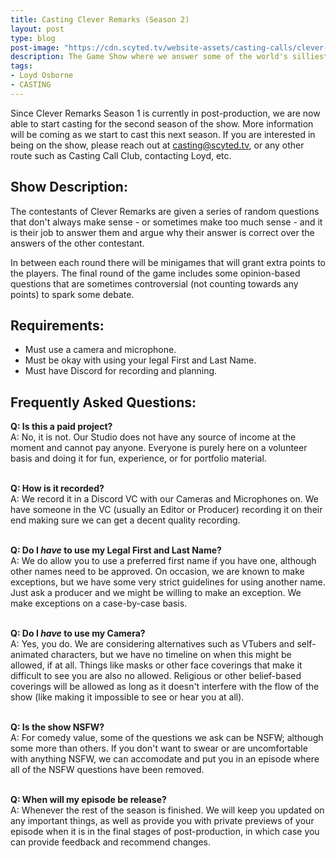 ```yaml
---
title: Casting Clever Remarks (Season 2)
layout: post
type: blog
post-image: "https://cdn.scyted.tv/website-assets/casting-calls/clever-remarks.jpg"
description: The Game Show where we answer some of the world's silliest questions.
tags:
- Loyd Osborne
- CASTING
---
```


Since Clever Remarks Season 1 is currently in post-production, we are now able to start casting for the second season of the show. More information will be coming as we start to cast this next season. If you are interested in being on the show, please reach out at <a href="mailto:casting@scyted.tv">casting@scyted.tv</a>, or any other route such as Casting Call Club, contacting Loyd, etc.

## Show Description:

The contestants of Clever Remarks are given a series of random questions that don't always make sense - or sometimes make too much sense - and it is their job to answer them and argue why their answer is correct over the answers of the other contestant.

In between each round there will be minigames that will grant extra points to the players. The final round of the game includes some opinion-based questions that are sometimes controversial (not counting towards any points) to spark some debate.

## Requirements:
- Must use a camera and microphone.
- Must be okay with using your legal First and Last Name.
- Must have Discord for recording and planning.

## Frequently Asked Questions:

**Q: Is this a paid project?**
<br>
A: No, it is not. Our Studio does not have any source of income at the moment and cannot pay anyone. Everyone is purely here on a volunteer basis and doing it for fun, experience, or for portfolio material.
<br><br>

**Q: How is it recorded?**
<br>
A: We record it in a Discord VC with our Cameras and Microphones on. We have someone in the VC (usually an Editor or Producer) recording it on their end making sure we can get a decent quality recording.
<br><br>

**Q: Do I *have* to use my Legal First and Last Name?**
<br>
A: We do allow you to use a preferred first name if you have one, although other names need to be approved. On occasion, we are known to make exceptions, but we have some very strict guidelines for using another name. Just ask a producer and we might be willing to make an exception. We make exceptions on a case-by-case basis.
<br><br>

**Q: Do I *have* to use my Camera?**
<br>
A: Yes, you do. We are considering alternatives such as VTubers and self-animated characters, but we have no timeline on when this might be allowed, if at all. Things like masks or other face coverings that make it difficult to see you are also no allowed. Religious or other belief-based coverings will be allowed as long as it doesn't interfere with the flow of the show (like making it impossible to see or hear you at all).
<br><br>

**Q: Is the show NSFW?**
<br>
A: For comedy value, some of the questions we ask can be NSFW; although some more than others. If you don't want to swear or are uncomfortable with anything NSFW, we can accomodate and put you in an episode where all of the NSFW questions have been removed.
<br><br>

**Q: When will my episode be release?**
<br>
A: Whenever the rest of the season is finished. We will keep you updated on any important things, as well as provide you with private previews of your episode when it is in the final stages of post-production, in which case you can provide feedback and recommend changes.

<!-- <br>

<iframe src="https://docs.google.com/forms/d/e/1FAIpQLSesMuu93XFEzVLuHTWT7k7e9JdLvSpgpjyFk-7HgiT51HXHMA/viewform?embedded=true" width="50%" height="500" frameborder="0" marginheight="0" marginwidth="0">Loading…</iframe> -->